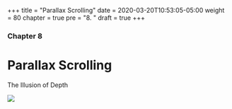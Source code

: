 +++
title = "Parallax Scrolling"
date = 2020-03-20T10:53:05-05:00
weight = 80
chapter = true
pre = "8. "
draft = true
+++

### Chapter 8

# Parallax Scrolling

The Illusion of Depth

<img src="https://media.giphy.com/media/7vGoO4zmpqAYE/giphy.gif">